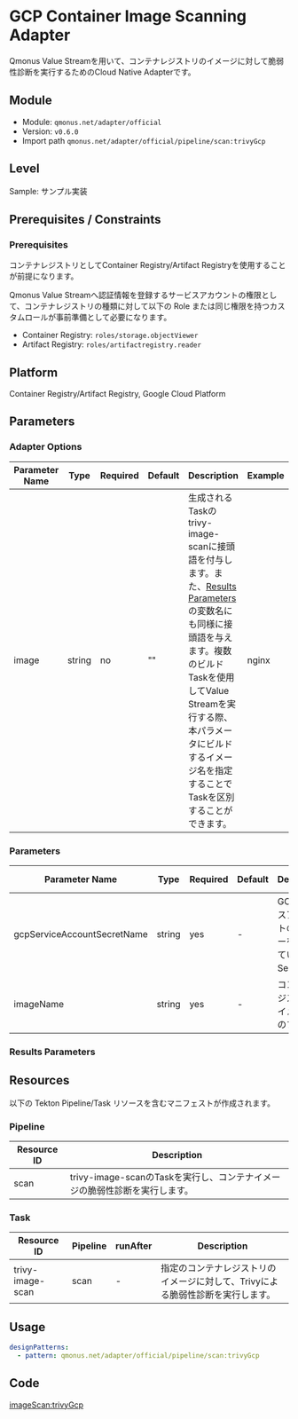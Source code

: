 # GCP Container Image Scanning Adapter
Qmonus Value Streamを用いて、コンテナレジストリのイメージに対して脆弱性診断を実行するためのCloud Native Adapterです。

## Module
- Module: `qmonus.net/adapter/official`
- Version: `v0.6.0`
- Import path `qmonus.net/adapter/official/pipeline/scan:trivyGcp`

## Level
Sample: サンプル実装

## Prerequisites / Constraints

### Prerequisites
コンテナレジストリとしてContainer Registry/Artifact Registryを使用することが前提になります。

Qmonus Value Streamへ認証情報を登録するサービスアカウントの権限として、コンテナレジストリの種類に対して以下の Role または同じ権限を持つカスタムロールが事前準備として必要になります。
* Container Registry: `roles/storage.objectViewer`
* Artifact Registry: `roles/artifactregistry.reader`

## Platform
Container Registry/Artifact Registry, Google Cloud Platform
## Parameters

### Adapter Options
| Parameter Name  | Type | Required | Default | Description | Example |
| --- | --- | --- | --- | --- | --- |
| image | string | no | "" | 生成されるTaskのtrivy-image-scanに接頭語を付与します。また、[Results Parameters](#results-parameters) の変数名にも同様に接頭語を与えます。複数のビルド Taskを使用してValue Streamを実行する際、本パラメータにビルドするイメージ名を指定することでTaskを区別することができます。| nginx |

### Parameters
| Parameter Name | Type | Required | Default | Description | Example | Auto Binding |
| --- | --- | --- | --- | --- | --- | --- |
| gcpServiceAccountSecretName | string | yes | - | GCP サービスアカウントのjsonキーを保管しているk8s Secret名 | | yes |
| imageName | string | yes | - | コンテナレジストリのイメージ名のフルパス | asia-northeast1-docker.pkg.dev/${project_id}/sample/nginx:latest<br>or<br>asia-northeast1-docker.pkg.dev/${project_id}/sample/nginx@sha256:xxxxxxxxxxxx | no |

### Results Parameters

## Resources
以下の Tekton Pipeline/Task リソースを含むマニフェストが作成されます。

### Pipeline
| Resource ID | Description |
| --- | --- |
| scan | trivy-image-scanのTaskを実行し、コンテナイメージの脆弱性診断を実行します。 |

### Task
| Resource ID | Pipeline | runAfter | Description |
| --- | --- | --- | --- |
| trivy-image-scan | scan | - | 指定のコンテナレジストリのイメージに対して、Trivyによる脆弱性診断を実行します。 |

## Usage
``` yaml
designPatterns:
  - pattern: qmonus.net/adapter/official/pipeline/scan:trivyGcp
```

## Code
[imageScan:trivyGcp](../../pipeline/scan/trivyGcp.cue)
